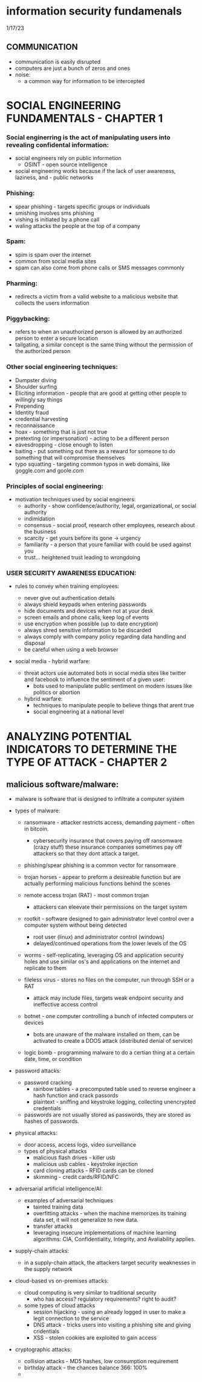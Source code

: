 # information security fundamenals

1/17/23


## COMMUNICATION

- communication is easily disrupted
- computers are just a bunch of zeros and ones
- noise:
    - a common way for information to be intercepted


# SOCIAL ENGINEERING FUNDAMENTALS - CHAPTER 1

### Social enginerring is the act of manipulating users into revealing confidental information:
- social engineers rely on public informetion
    - OSINT - open source intelligence
- social engineering works because if the lack of user awareness, laziness, and - public networks

### Phishing:
- spear phishing - targets specific groups or individuals
- smishing involves sms phishing
- vishing is initiated by a phone call
- waling attacks the people at the top of a company

### Spam:
- spim is spam over the internet
- common from social media sites
- spam can also come from phone calls or SMS messages commonly

### Pharming:
- redirects a victim from a valid website to a malicious website that collects the users information
    
### Piggybacking:
- refers to when an unauthorized person is allowed by an authorized person to enter a secure location
- tailgating, a similar concept is the same thing without the permission of the authorized person


### Other social engineering techniques:

- Dumpster diving
- Shoulder surfing
- Eliciting information - people that are good at getting other people to willingly say things
- Prepending
- Identity fraud
- credential harvesting
- reconnaissance
- hoax - something that is just not true
- pretexting (or impersonation) - acting to be a different person
- eavesdropping - close enough to listen
- baiting - put something out there as a reward for someone to do something that will compromise themselves
- typo squatting - targeting common typos in web domains, like goggle.com and goole.com

### Principles of social engineering:
- motivation techniques used by social engineers:
    - authority - show confidence/authority, legal, organizational, or social authority
    - indimidation
    - consensus - social proof, research other employees, research about the business
    - scarcity - get yours before its gone -> urgency
    - familiarity - a person that youre familiar with could be used against you
    - trust... heightened trust leading to wrongdoing


### USER SECURITY AWARENESS EDUCATION:
- rules to convey when training employees:
    - never give out authentication details
    - always shield keypads when entering passwords
    - hide documents and devices when not at your desk
    - screen emails and phone calls, keep log of events
    - use encryption when possible (up to date encryption)
    - always shred sensitive information to be discarded
    - always comply with company policy regarding data handling and disposal
    - be careful when using a web browser

- social media - hybrid warfare:
    - threat actors use automated bots in social media sites like twitter and facebook to influence the sentiment of a given user:
        - bots used to manipulate public sentiment on modern issues like politics or abortion
    - hybrid warfare:
        - techniques to manipulate people to believe things that arent true
        - social engineering at a national level
        

# ANALYZING POTENTIAL INDICATORS TO DETERMINE THE TYPE OF ATTACK - CHAPTER 2
## malicious software/malware:
- malware is software that is designed to infiltrate a computer system
- types of malware:
    - ransomware - attacker restricts access, demanding payment - often in bitcoin.
        - cybersecurity insurance that covers paying off ransomware (crazy stuff) these insurance companies sometimes pay off attackers so that they dont attack a target.
    - phishing/spear phishing is a common vector for ransomware

    - trojan horses - appear to preform a desireable function but are actually performing malicious functions behind the scenes
    - remote access trojan (RAT) - most common trojan
        - attackers can eleevate their permissions on the target system

    - rootkit - software designed to gain administrator level control over a computer system without being detected
        - root user (linux) and administrator control (windows)
        - delayed/continued operations from the lower levels of the OS
    
    - worms - self-replicating, leveraging OS and application security holes and use similar os's and applications on the internet and replicate to them
    - fileless virus - stores no files on the computer, run through SSH or a RAT
        - attack may include files, targets weak endpoint security and ineffective access control
    - botnet - one computer controlling a bunch of infected computers or devices
        - bots are unaware of the malware installed on them, can be activated to create a DDOS attack (distributed denial of service)
    - logic bomb - programming malware to do a certian thing at a certain date, time, or condition
    
        
- password attacks:
    - password cracking
        - rainbow tables - a precomputed table used to reverse engineer a hash function and crack passords
        - plaintext - sniffing and keystroke logging, collecting unencrypted credentials
    - passwords are not usually stored as passwords, they are stored as hashes of passwords.
- physical attacks:
    - door access, access logs, video surveillance
    - types of physical attacks
        - malicious flash drives - killer usb
        - malicious usb cables - keystroke injection
        - card cloning attacks - RFID cards can be cloned
        - skimming - credit cards/RFID/NFC

- adversarial artificial intelligence/AI:
    - examples of adversarial techniques
        - tainted training data
        - overfitting attacks - when the machine memorizes its training data set, it will not generalize to new data.
        - transfer attacks
        - leveraging insecure implementations of machine learning algorithms: CIA, Confidentiality, Integrity, and Avaliability applies.

- supply-chain attacks:
    - in a supply-chain attack, the attackers target security weaknesses in the supply network

- cloud-based vs on-premises attacks:
    - cloud computing is very similar to traditional security
        - who has access? regulatory requirements? right to audit?
    - some types of cloud attacks
        - session hijacking - using an already logged in user to make a legit connection to the service
        - DNS attack - tricks users into visiting a phishing site and giving cridentials
        - XSS - stolen cookies are exploited to gain access
- cryptographic attacks:
    - collision attacks - MD5 hashes, low consumption requirement
    - birthday attack - the chances balance 366: 100%
    - 